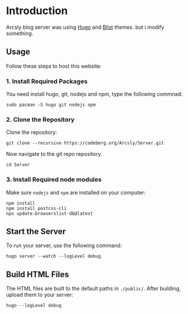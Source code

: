 # Introduction

Arcsly blog server was using [Hugo](https://gohugo.io/) and [Blist](https://blist.vercel.app/en/) themes. but i modify something.

## Usage

Follow these steps to host this website:

### 1. Install Required Packages

You need install hugo, git, nodejs and npm, type the following commnad:

```shell
sudo pacman -S hugo git nodejs npm
```

### 2. Clone the Repository

Clone the repository:

```shell
git clone --recursive https://codeberg.org/Arcsly/Server.git
```

Now navigate to the git repo repository.

```shell
cd Server
```

### 3. Install Required node modules

Make sure `nodejs` and `npm` are installed on your computer:

```shell
npm install
npm install postcss-cli
npx update-browserslist-db@latest
```

## Start the Server

To run your server, use the following command:

```shell
hugo server --watch --logLevel debug
```

## Build HTML Files

The HTML files are built to the default paths in `./public/`. After building, upload them to your server:

```shell
hugo --logLevel debug
```